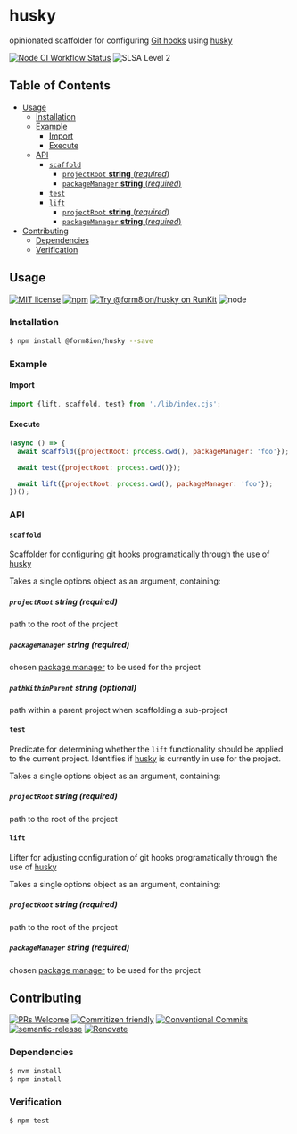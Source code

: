# husky

opinionated scaffolder for configuring [Git hooks](https://git-scm.com/book/en/v2/Customizing-Git-Git-Hooks)
using [husky](https://typicode.github.io/husky)

<!--status-badges start -->

[![Node CI Workflow Status][github-actions-ci-badge]][github-actions-ci-link]
![SLSA Level 2][slsa-badge]

<!--status-badges end -->

## Table of Contents

* [Usage](#usage)
  * [Installation](#installation)
  * [Example](#example)
    * [Import](#import)
    * [Execute](#execute)
  * [API](#api)
    * [`scaffold`](#scaffold)
      * [`projectRoot` __string__ (_required_)](#projectroot-string-required)
      * [`packageManager` __string__ (_required_)](#packagemanager-string-required)
    * [`test`](#test)
    * [`lift`](#lift)
      * [`projectRoot` __string__ (_required_)](#projectroot-string-required-1)
      * [`packageManager` __string__ (_required_)](#packagemanager-string-required-1)
* [Contributing](#contributing)
  * [Dependencies](#dependencies)
  * [Verification](#verification)

## Usage

<!--consumer-badges start -->

[![MIT license][license-badge]][license-link]
[![npm][npm-badge]][npm-link]
[![Try @form8ion/husky on RunKit][runkit-badge]][runkit-link]
![node][node-badge]

<!--consumer-badges end -->

### Installation

```sh
$ npm install @form8ion/husky --save
```

### Example

#### Import

```javascript
import {lift, scaffold, test} from './lib/index.cjs';
```

#### Execute

```javascript
(async () => {
  await scaffold({projectRoot: process.cwd(), packageManager: 'foo'});

  await test({projectRoot: process.cwd()});

  await lift({projectRoot: process.cwd(), packageManager: 'foo'});
})();
```

### API

#### `scaffold`

Scaffolder for configuring git hooks programatically through the use of [husky](https://github.com/typicode/husky)

Takes a single options object as an argument, containing:

##### `projectRoot` __string__ (_required_)

path to the root of the project

##### `packageManager` __string__ (_required_)

chosen [package manager](https://github.com/form8ion/javascript-core#packagemanagers)
to be used for the project

##### `pathWithinParent` __string__ (_optional_)

path within a parent project when scaffolding a sub-project

#### `test`

Predicate for determining whether the `lift` functionality should be applied to
the current project.
Identifies if [husky](https://github.com/typicode/husky) is currently in use
for the project.

Takes a single options object as an argument, containing:

##### `projectRoot` __string__ (_required_)

path to the root of the project

#### `lift`

Lifter for adjusting configuration of git hooks programatically through the use
of [husky](https://github.com/typicode/husky)

Takes a single options object as an argument, containing:

##### `projectRoot` __string__ (_required_)

path to the root of the project

##### `packageManager` __string__ (_required_)

chosen [package manager](https://github.com/form8ion/javascript-core#packagemanagers)
to be used for the project

## Contributing

<!--contribution-badges start -->

[![PRs Welcome][PRs-badge]][PRs-link]
[![Commitizen friendly][commitizen-badge]][commitizen-link]
[![Conventional Commits][commit-convention-badge]][commit-convention-link]
[![semantic-release][semantic-release-badge]][semantic-release-link]
[![Renovate][renovate-badge]][renovate-link]

<!--contribution-badges end -->

### Dependencies

```sh
$ nvm install
$ npm install
```

### Verification

```sh
$ npm test
```

[PRs-link]: http://makeapullrequest.com

[PRs-badge]: https://img.shields.io/badge/PRs-welcome-brightgreen.svg

[commitizen-link]: http://commitizen.github.io/cz-cli/

[commitizen-badge]: https://img.shields.io/badge/commitizen-friendly-brightgreen.svg

[commit-convention-link]: https://conventionalcommits.org

[commit-convention-badge]: https://img.shields.io/badge/Conventional%20Commits-1.0.0-yellow.svg

[semantic-release-link]: https://github.com/semantic-release/semantic-release

[semantic-release-badge]: https://img.shields.io/badge/semantic--release-angular-e10079?logo=semantic-release

[renovate-link]: https://renovatebot.com

[renovate-badge]: https://img.shields.io/badge/renovate-enabled-brightgreen.svg?logo=renovatebot

[github-actions-ci-link]: https://github.com/form8ion/husky/actions?query=workflow%3A%22Node.js+CI%22+branch%3Amaster

[github-actions-ci-badge]: https://img.shields.io/github/actions/workflow/status/form8ion/husky/node-ci.yml.svg?branch=master&logo=github

[license-link]: LICENSE

[license-badge]: https://img.shields.io/github/license/form8ion/husky.svg

[npm-link]: https://www.npmjs.com/package/@form8ion/husky

[npm-badge]: https://img.shields.io/npm/v/@form8ion/husky?logo=npm

[runkit-link]: https://npm.runkit.com/@form8ion/husky

[runkit-badge]: https://badge.runkitcdn.com/@form8ion/husky.svg

[node-badge]: https://img.shields.io/node/v/@form8ion/husky?logo=node.js

[slsa-badge]: https://slsa.dev/images/gh-badge-level2.svg
